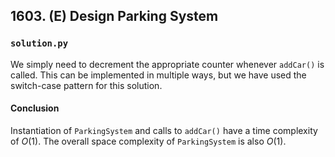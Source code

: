 ## 1603. (E) Design Parking System

### `solution.py`

We simply need to decrement the appropriate counter whenever `addCar()` is called. This can be implemented in multiple ways, but we have used the switch-case pattern for this solution.  



#### Conclusion

Instantiation of `ParkingSystem` and calls to `addCar()` have a time complexity of $O(1)$. The overall space complexity of `ParkingSystem` is also $O(1)$.  


